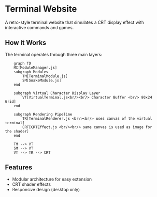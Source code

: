 # Terminal Website

A retro-style terminal website that simulates a CRT display effect with interactive commands and games.

## How it Works

The terminal operates through three main layers:

```mermaid
    graph TD
    MC[ModuleManager.js]
    subgraph Modules 
        TM[TerminalModule.js]
        SM[SnakeModule.js]
    end

    subgraph Virtual Character Display Layer
        VT[VirtualTerminal.js<br/><br/> Character Buffer <br/> 80x24 Grid]
    end

    subgraph Rendering Pipeline
        TR[TerminalRenderer.js <br/><br/> uses canvas of the virtual terminal]
        CRT[CRTEffect.js <br/><br/> same canvas is used as image for the shader]
    end

    TM --> VT
    SM --> VT
    VT --> TR --> CRT
```


## Features

- Modular architecture for easy extension
- CRT shader effects
- Responsive design (desktop only)
